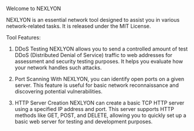 Welcome to NEXLYON

NEXLYON is an essential network tool designed to assist you in various network-related tasks. It is released under the MIT License.

Tool Features:

1. DDoS Testing
NEXLYON allows you to send a controlled amount of test DDoS (Distributed Denial of Service) traffic to web addresses for assessment and security testing purposes. It helps you evaluate how your network handles such attacks.

2. Port Scanning
With NEXLYON, you can identify open ports on a given server. This feature is useful for basic network reconnaissance and discovering potential vulnerabilities.

3. HTTP Server Creation
NEXLYON can create a basic TCP HTTP server using a specified IP address and port. This server supports HTTP methods like GET, POST, and DELETE, allowing you to quickly set up a basic web server for testing and development purposes.
